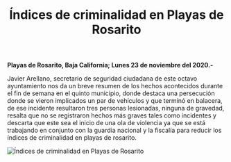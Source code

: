 ﻿---
layout: blog
title:  "Índices de criminalidad en Playas de Rosarito"
categories: rosarito
permalink: /:categories/:title:output_ext
image: /img/cnr/indices.jpg
autor: 
---


**Playas de Rosarito, Baja California;  Lunes 23 de noviembre del 2020.-**


Javier Arellano, secretario de seguridad ciudadana de este octavo ayuntamiento nos da un breve resumen de los hechos acontecidos durante el fin de semana en el quinto municipio, donde destaca una persecución donde se vieron implicados un par de vehículos y que terminó en balacera, de ese incidente resultaron tres personas lesionadas, ninguna de gravedad, resalta que no se registraron hechos más graves tales como incidentes y descarta que este sea el inicio de una ola de violencia ya que se está trabajando en conjunto con la guardia nacional y la fiscalía para reducir los índices de criminalidad en playas de rosarito.

<div id="carouselExampleSlidesOnly" class="carousel slide" data-ride="carousel">
  <div class="carousel-inner">
    <div class="carousel-item active">
       <img class="d-block w-100" src="/img/cnr/indices.jpg" loading="lazy"  alt="Índices de criminalidad en Playas de Rosarito">
    </div>           
  </div>
</div>